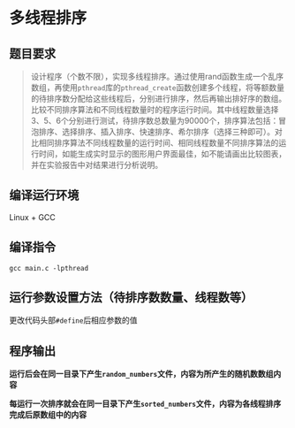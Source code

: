 # 多线程排序

## 题目要求

> 设计程序（个数不限），实现多线程排序。通过使用rand函数生成一个乱序数组，再使用`pthread`库的`pthread_create`函数创建多个线程，将等额数量的待排序数分配给这些线程后，分别进行排序，然后再输出排好序的数组。比较不同排序算法和不同线程数量时的程序运行时间。其中线程数量选择3、5、6个分别进行测试，待排序数总数量为90000个，排序算法包括：冒泡排序、选择排序、插入排序、快速排序、希尔排序（选择三种即可）。对比相同排序算法不同线程数量的运行时间、相同线程数量不同排序算法的运行时间，如能生成实时显示的图形用户界面最佳，如不能请画出比较图表，并在实验报告中对结果进行分析说明。

## 编译运行环境

Linux + GCC

## 编译指令

`gcc main.c -lpthread`

## 运行参数设置方法（待排序数数量、线程数等）

更改代码头部`#define`后相应参数的值

## 程序输出

**运行后会在同一目录下产生`random_numbers`文件，内容为所产生的随机数数组内容**

**每运行一次排序就会在同一目录下产生`sorted_numbers`文件，内容为各线程排序完成后原数组中的内容**
